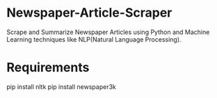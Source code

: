 # Newspaper-Article-Scraper
Scrape and Summarize Newspaper Articles using Python and Machine Learning techniques like NLP(Natural Language Processing).

# Requirements
pip install nltk
pip install newspaper3k
